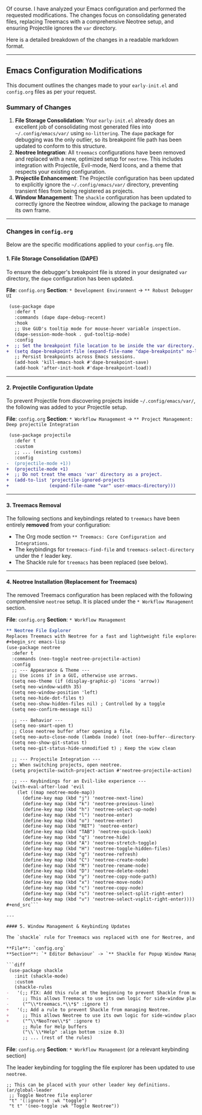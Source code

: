 Of course. I have analyzed your Emacs configuration and performed the requested modifications. The changes focus on consolidating generated files, replacing Treemacs with a comprehensive Neotree setup, and ensuring Projectile ignores the `var` directory.

Here is a detailed breakdown of the changes in a readable markdown format.

***

## Emacs Configuration Modifications

This document outlines the changes made to your `early-init.el` and `config.org` files as per your request.

### Summary of Changes

1.  **File Storage Consolidation**: Your `early-init.el` already does an excellent job of consolidating most generated files into `~/.config/emacs/var/` using `no-littering`. The `dape` package for debugging was the only outlier, so its breakpoint file path has been updated to conform to this structure.
2.  **Neotree Integration**: All `treemacs` configurations have been removed and replaced with a new, optimized setup for `neotree`. This includes integration with Projectile, Evil-mode, Nerd Icons, and a theme that respects your existing configuration.
3.  **Projectile Enhancement**: The Projectile configuration has been updated to explicitly ignore the `~/.config/emacs/var/` directory, preventing transient files from being registered as projects.
4.  **Window Management**: The `shackle` configuration has been updated to correctly ignore the Neotree window, allowing the package to manage its own frame.

***

### Changes in `config.org`

Below are the specific modifications applied to your `config.org` file.

#### 1. File Storage Consolidation (DAPE)

To ensure the debugger's breakpoint file is stored in your designated `var` directory, the `dape` configuration has been updated.

**File**: `config.org`
**Section**: `* Development Environment` -> `** Robust Debugger UI`

```diff
 (use-package dape
   :defer t
   :commands (dape dape-debug-recent)
   :hook
   ;; Use GUD's tooltip mode for mouse-hover variable inspection.
   (dape-session-mode-hook . gud-tooltip-mode)
   :config
+  ;; Set the breakpoint file location to be inside the var directory.
+  (setq dape-breakpoint-file (expand-file-name "dape-breakpoints" no-littering-var-directory))
   ;; Persist breakpoints across Emacs sessions.
   (add-hook 'kill-emacs-hook #'dape-breakpoint-save)
   (add-hook 'after-init-hook #'dape-breakpoint-load))
```

---

#### 2. Projectile Configuration Update

To prevent Projectile from discovering projects inside `~/.config/emacs/var/`, the following was added to your Projectile setup.

**File**: `config.org`
**Section**: `* Workflow Management` -> `** Project Management: Deep projectile Integration`

```diff
 (use-package projectile
   :defer t
   :custom
   ;; ... (existing customs)
   :config
-  (projectile-mode +1))
+  (projectile-mode +1)
+  ;; Do not treat the emacs 'var' directory as a project.
+  (add-to-list 'projectile-ignored-projects
+               (expand-file-name "var" user-emacs-directory)))
```

---

#### 3. Treemacs Removal

The following sections and keybindings related to `treemacs` have been entirely **removed** from your configuration:

-   The Org mode section `** Treemacs: Core Configuration and Integrations`.
-   The keybindings for `treemacs-find-file` and `treemacs-select-directory` under the `f` leader key.
-   The Shackle rule for `treemacs` has been replaced (see below).

---

#### 4. Neotree Installation (Replacement for Treemacs)

The removed Treemacs configuration has been replaced with the following comprehensive `neotree` setup. It is placed under the `* Workflow Management` section.

**File**: `config.org`
**Section**: `* Workflow Management`

```org
** Neotree File Explorer
Replaces Treemacs with Neotree for a fast and lightweight file explorer experience. This configuration provides deep integration with Projectile, Git, Nerd Icons, and Evil keybindings, with a theme that matches the rest of the setup.
#+begin_src emacs-lisp
(use-package neotree
  :defer t
  :commands (neo-toggle neotree-projectile-action)
  :config
  ;; --- Appearance & Theme ---
  ;; Use icons if in a GUI, otherwise use arrows.
  (setq neo-theme (if (display-graphic-p) 'icons 'arrow))
  (setq neo-window-width 35)
  (setq neo-window-position 'left)
  (setq neo-hide-dot-files t)
  (setq neo-show-hidden-files nil) ; Controlled by a toggle
  (setq neo-confirm-message nil)

  ;; --- Behavior ---
  (setq neo-smart-open t)
  ;; Close neotree buffer after opening a file.
  (setq neo-auto-close-node (lambda (node) (not (neo-buffer--directory-p (neo-node--path node)))))
  (setq neo-show-git-status t)
  (setq neo-git-status-hide-unmodified t) ; Keep the view clean

  ;; --- Projectile Integration ---
  ;; When switching projects, open neotree.
  (setq projectile-switch-project-action #'neotree-projectile-action)

  ;; --- Keybindings for an Evil-like experience ---
  (with-eval-after-load 'evil
    (let ((map neotree-mode-map))
      (define-key map (kbd "j") 'neotree-next-line)
      (define-key map (kbd "k") 'neotree-previous-line)
      (define-key map (kbd "h") 'neotree-select-up-node)
      (define-key map (kbd "l") 'neotree-enter)
      (define-key map (kbd "o") 'neotree-enter)
      (define-key map (kbd "RET") 'neotree-enter)
      (define-key map (kbd "TAB") 'neotree-quick-look)
      (define-key map (kbd "q") 'neotree-hide)
      (define-key map (kbd "A") 'neotree-stretch-toggle)
      (define-key map (kbd "H") 'neotree-toggle-hidden-files)
      (define-key map (kbd "g") 'neotree-refresh)
      (define-key map (kbd "C") 'neotree-create-node)
      (define-key map (kbd "R") 'neotree-rename-node)
      (define-key map (kbd "D") 'neotree-delete-node)
      (define-key map (kbd "y") 'neotree-copy-node-path)
      (define-key map (kbd "x") 'neotree-move-node)
      (define-key map (kbd "c") 'neotree-copy-node)
      (define-key map (kbd "s") 'neotree-select-split-right-enter)
      (define-key map (kbd "v") 'neotree-select-vsplit-right-enter))))
#+end_src```

---

#### 5. Window Management & Keybinding Updates

The `shackle` rule for Treemacs was replaced with one for Neotree, and the global leader key for toggling the file explorer was updated.

**File**: `config.org`
**Section**: `* Editor Behaviour` -> `** Shackle for Popup Window Management`

```diff
 (use-package shackle
   :init (shackle-mode)
   :custom
   (shackle-rules
-   '(;; FIX: Add this rule at the beginning to prevent Shackle from managing Treemacs.
-     ;; This allows Treemacs to use its own logic for side-window placement.
-     ("^\\*treemacs.*\\*$" :ignore t)
+   '(;; Add a rule to prevent Shackle from managing Neotree.
+     ;; This allows Neotree to use its own logic for side-window placement.
+     ("^\\*NeoTree\\*$" :ignore t)
      ;; Rule for Help buffers
      ("\\`\\*Help" :align bottom :size 0.3)
      ;; ... (rest of the rules)
```

**File**: `config.org`
**Section**: `* Workflow Management` (or a relevant keybinding section)

The leader keybinding for toggling the file explorer has been updated to use `neotree`.

```emacs-lisp
;; This can be placed with your other leader key definitions.
(ar/global-leader
 ;; Toggle Neotree file explorer
 "t" '(:ignore t :wk "toggle")
 "t t" '(neo-toggle :wk "Toggle Neotree"))
```
